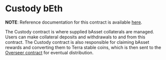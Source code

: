 # Custody bEth

**NOTE**: Reference documentation for this contract is available [here](https://app.gitbook.com/@anchor-protocol/s/anchor-2/smart-contracts/money-market/custody-beth-specific).

The Custody contract is where supplied bAsset collaterals are managed. Users can make collateral 
deposits and withdrawals to and from this contract. The Custody contract is also responsible for 
claiming bAsset rewards and converting them to Terra stable coins, which is then sent to the [Overseer contract](../overseer) for eventual distribution.

